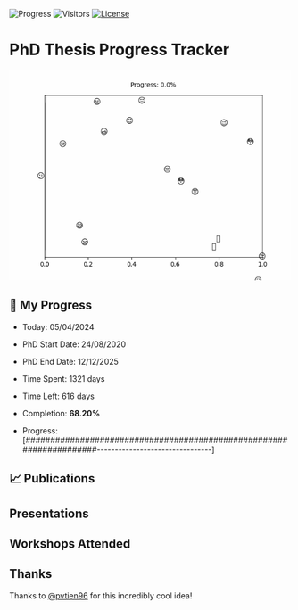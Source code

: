 ![Progress](https://img.shields.io/badge/Progress-68.20%25-afdd70?style=flat-square)
![Visitors](https://api.visitorbadge.io/api/combined?path=https%3A%2F%2Fgithub.com%2Fpvtien96%2FPhD_Thesis_Tracker&label=Views&labelColor=%2337d67a&countColor=%23ff8a65&style=flat-square)
[![License](https://img.shields.io/badge/License-Apache_2.0-blue.svg)](https://opensource.org/licenses/Apache-2.0)

# PhD Thesis Progress Tracker

<td style="width: 10%; padding: 10px; border: none;">
      <img src="progress.gif" alt="Progress" style="height: 10%">
</td>

## :calendar: My Progress

- Today: 05/04/2024
- PhD Start Date: 24/08/2020
- PhD End Date: 12/12/2025

- Time Spent: 1321 days
- Time Left: 616 days
- Completion: <b>68.20%</b>
- Progress: [####################################################################--------------------------------]

## 📈 Publications

## Presentations

## Workshops Attended

## Thanks

Thanks to [@pvtien96](https://github.com/pvtien96) for this incredibly cool idea!
